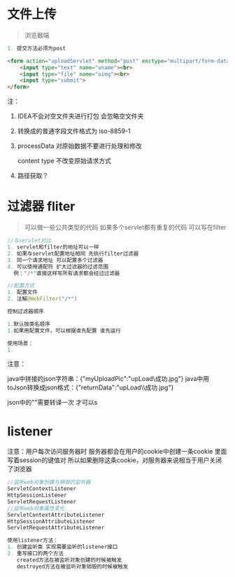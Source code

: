 # 文件上传

> 浏览器端

```java
1. 提交方法必须为post
```

```html
<form action="uploadServlet" method="post" enctype="multipart/form-data">
	<input type="text" name="uname"><br>
	<input type="file" name="uimg"><br>
	<input type="submit">
</form>
```

注：

1. IDEA不会对空文件夹进行打包 会忽略空文件夹

2. 转换成的普通字段文件格式为 iso-8859-1

3. processData 对原始数据不要进行处理和修改

   content type 不改变原始请求方式

4. 路径获取？

# 过滤器 fliter

> 可以做一些公共类型的代码 如果多个servlet都有重复的代码 可以写在filter

 ```java
//与servlet对比
1. servlet和filter的地址可以一样
2. 如果与servlet配置地址相同 先执行filter过滤器
3. 同一个请求地址 可以配置多个过滤器
4. 可以使用通配符 扩大过滤器的过滤范围  
   例："/*"直接这样写所有请求都会经过过滤器
 ```

```java
//配置方式
1. 配置文件
2. 注解@WebFilter("/*")
```



```java
控制过滤器顺序 

1.默认按类名顺序
1.如果用配置文件，可以根据谁先配置 谁先运行
```



```java
使用场景：
1.
```



注意：

java中拼接的json字符串：{"myUploadPic":"upLoad\成功.jpg"}
java中用toJson转换成json格式：{"returnData":"upLoad\\\成功.jpg"}

json中的"\"需要转译一次 才可以s

# listener

注意：用户每次访问服务器时 服务器都会在用户的cookie中创建一条cookie 里面写着session的键值对 所以如果删除这条cookie，对服务器来说相当于用户关闭了浏览器

```java
//监听web对象创建与销毁的监听器
ServletContextListener
HttpSessionListener
ServletRequestListener
//监听web对象属性变化
ServletContextAttributeListener
HttpSessionAttributeListener
ServletRequestAttributeListener  
```

```java
使用listener方法：
1. 创建监听类 实现需要监听的listener接口
2. 重写接口的两个方法
   created方法在被监听对象创建的时候被触发 
   destroyed方法在被监听对象销毁的时候被触发
```

```java

```

